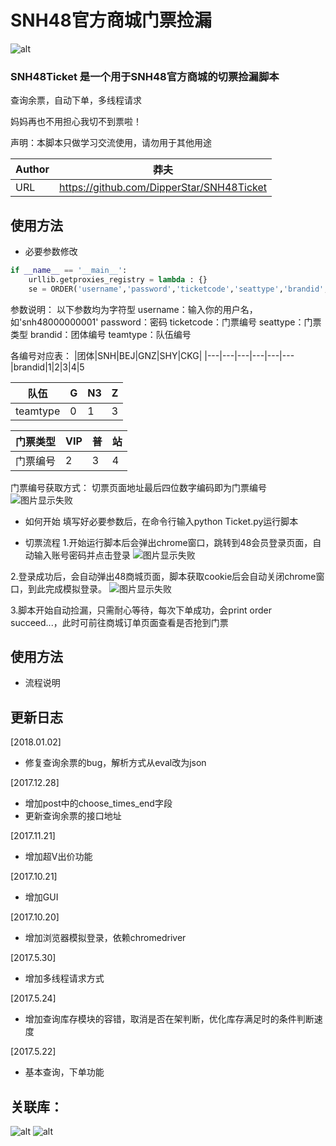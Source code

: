 # SNH48官方商城门票捡漏
![alt](https://img.shields.io/badge/Python-2.7-brightgreen.svg)

### SNH48Ticket 是一个用于SNH48官方商城的切票捡漏脚本

查询余票，自动下单，多线程请求

妈妈再也不用担心我切不到票啦！

声明：本脚本只做学习交流使用，请勿用于其他用途

|Author|莽夫|
|---|---
|URL|https://github.com/DipperStar/SNH48Ticket

## 使用方法
* 必要参数修改
```Python
if __name__ == '__main__':
    urllib.getproxies_registry = lambda : {}
    se = ORDER('username','password','ticketcode','seattype','brandid','teamtype')
```
参数说明：
以下参数均为字符型
username：输入你的用户名，如'snh48000000001'
password：密码
ticketcode：门票编号
seattype：门票类型
brandid：团体编号
teamtype：队伍编号

各编号对应表：
|团体|SNH|BEJ|GNZ|SHY|CKG|
|---|---|---|---|---|---
|brandid|1|2|3|4|5

|队伍|G|N3|Z|
|---|---|---|---
|teamtype|0|1|3

|门票类型|VIP|普|站|
|---|---|---|---
|门票编号|2|3|4

门票编号获取方式：
切票页面地址最后四位数字编码即为门票编号
![图片显示失败](https://wx2.sinaimg.cn/mw690/853af3eegy1fn2pathyl7j20nf0ia7cm.jpg)

* 如何开始
填写好必要参数后，在命令行输入python Ticket.py运行脚本

* 切票流程
1.开始运行脚本后会弹出chrome窗口，跳转到48会员登录页面，自动输入账号密码并点击登录
![图片显示失败](https://wx2.sinaimg.cn/mw690/853af3eegy1fn2pathszbj20le0e3wgf.jpg)

2.登录成功后，会自动弹出48商城页面，脚本获取cookie后会自动关闭chrome窗口，到此完成模拟登录。
![图片显示失败](https://wx4.sinaimg.cn/mw690/853af3eegy1fn2patmfryj210o0k71kx.jpg)

3.脚本开始自动捡漏，只需耐心等待，每次下单成功，会print order succeed...，此时可前往商城订单页面查看是否抢到门票
## 使用方法
* 流程说明


## 更新日志
[2018.01.02]

* 修复查询余票的bug，解析方式从eval改为json

[2017.12.28]

* 增加post中的choose_times_end字段
* 更新查询余票的接口地址

[2017.11.21]

* 增加超V出价功能

[2017.10.21]

* 增加GUI

[2017.10.20]

* 增加浏览器模拟登录，依赖chromedriver

[2017.5.30]

* 增加多线程请求方式

[2017.5.24] 

* 增加查询库存模块的容错，取消是否在架判断，优化库存满足时的条件判断速度

[2017.5.22]

* 基本查询，下单功能

## 关联库：

![alt](https://img.shields.io/badge/requests--green.svg) ![alt](https://img.shields.io/badge/selenium--yellowgreen.svg)
